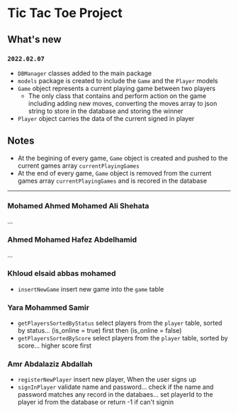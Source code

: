 # Tic Tac Toe Project

## What's new

### `2022.02.07`

- `DBManager` classes added to the main package
- `models` package is created to include the `Game` and the `Player` models
- `Game` object represents a current playing game between two players
  - The only class that contains and perform action on the game including adding new moves, converting the moves array to json string to store in the database and storing the winner
- `Player` object carries the data of the current signed in player

## Notes

- At the begining of every game, `Game` object is created and pushed to the current games array `currentPlayingGames`
- At the end of every game, `Game` object is removed from the current games array `currentPlayingGames` and is recored in the database

---

### Mohamed Ahmed Mohamed Ali Shehata

...

### Ahmed Mohamed Hafez Abdelhamid

...

### Khloud elsaid abbas mohamed

- `insertNewGame` insert new game into the `game` table

### Yara Mohammed Samir

- `getPlayersSortedByStatus` select players from the `player` table, sorted by status... (is_online = true) first then (is_online = false)
- `getPlayersSortedByScore` select players from the `player` table, sorted by score... higher score first

### Amr Abdalaziz Abdallah

- `registerNewPlayer` insert new player, When the user signs up
- `signInPlayer` validate name and password... check if the name and password matches any record in the databaes... set playerId to the player id from the database or return -1 if can't signin
